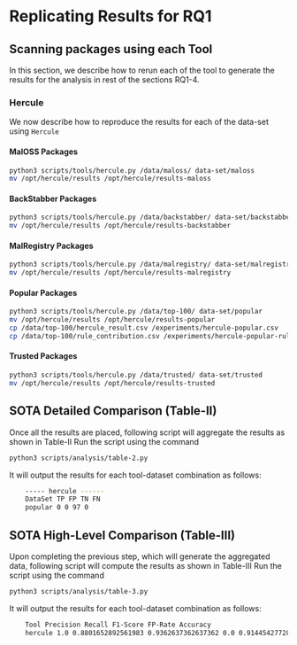 # Replicating Results for RQ1

## Scanning packages using each Tool

In this section, we describe how to rerun each of the tool to generate the results for the analysis in 
rest of the sections RQ1-4. 

### Hercule
We now describe how to reproduce the results for each of the data-set using `Hercule`

#### MalOSS Packages
```bash
python3 scripts/tools/hercule.py /data/maloss/ data-set/maloss
mv /opt/hercule/results /opt/hercule/results-maloss
```

#### BackStabber Packages
```bash
python3 scripts/tools/hercule.py /data/backstabber/ data-set/backstabber
mv /opt/hercule/results /opt/hercule/results-backstabber
```

#### MalRegistry Packages
```bash
python3 scripts/tools/hercule.py /data/malregistry/ data-set/malregistry
mv /opt/hercule/results /opt/hercule/results-malregistry
```

#### Popular Packages
```bash
python3 scripts/tools/hercule.py /data/top-100/ data-set/popular
mv /opt/hercule/results /opt/hercule/results-popular
cp /data/top-100/hercule_result.csv /experiments/hercule-popular.csv
cp /data/top-100/rule_contribution.csv /experiments/hercule-popular-rules.csv
```

#### Trusted Packages
```bash
python3 scripts/tools/hercule.py /data/trusted/ data-set/trusted
mv /opt/hercule/results /opt/hercule/results-trusted
```


## SOTA Detailed Comparison (Table-II)
Once all the results are placed, following script will aggregate the results as shown in Table-II
Run the script using the command
```bash
python3 scripts/analysis/table-2.py
```
It will output the results for each tool-dataset combination as follows:
```bash
    ----- hercule ------
    DataSet TP FP TN FN
    popular 0 0 97 0

```

## SOTA High-Level Comparison (Table-III)
Upon completing the previous step, which will generate the aggregated data, following script will compute the results as shown in Table-III
Run the script using the command
```bash
python3 scripts/analysis/table-3.py
```
It will output the results for each tool-dataset combination as follows:
```bash
    Tool Precision Recall F1-Score FP-Rate Accuracy
    hercule 1.0 0.8801652892561983 0.9362637362637362 0.0 0.9144542772861357
```

